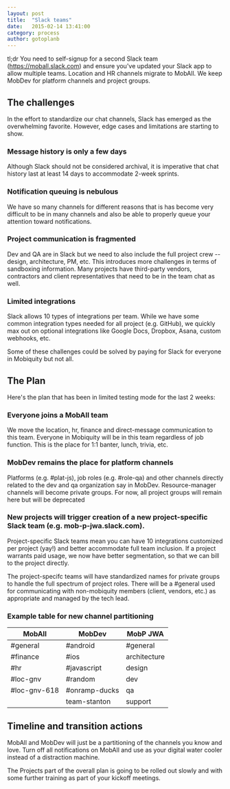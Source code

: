 ```yaml
---
layout: post
title:  "Slack teams"
date:   2015-02-14 13:41:00
category: process
author: gotoplanb
---
```


tl;dr You need to self-signup for a second Slack team (https://moball.slack.com) and ensure you've updated your Slack app to allow multiple teams. Location and HR channels migrate to MobAll. We keep MobDev for platform channels and project groups.

## The challenges

In the effort to standardize our chat channels, Slack has emerged as the overwhelming favorite. However, edge cases and limitations are starting to show.

### Message history is only a few days

Although Slack should not be considered archival, it is imperative that chat history last at least 14 days to accommodate 2-week sprints.

### Notification queuing is nebulous

We have so many channels for different reasons that is has become very difficult to be in many channels and also be able to properly queue your attention toward notifications.

### Project communication is fragmented

Dev and QA are in Slack but we need to also include the full project crew -- design, architecture, PM, etc. This introduces more challenges in terms of sandboxing information. Many projects have third-party vendors, contractors and client representatives that need to be in the team chat as well.

### Limited integrations

Slack allows 10 types of integrations per team. While we have some common integration types needed for all project (e.g. GitHub), we quickly max out on optional integrations like Google Docs, Dropbox, Asana, custom webhooks, etc.

Some of these challenges could be solved by paying for Slack for everyone in Mobiquity but not all. 

## The Plan

Here's the plan that has been in limited testing mode for the last 2 weeks:

### Everyone joins a MobAll team

We move the location, hr, finance and direct-message communication to this team. Everyone in Mobiquity will be in this team regardless of job function. This is the place for 1:1 banter, lunch, trivia, etc.

### MobDev remains the place for platform channels 

Platforms (e.g. #plat-js), job roles (e.g. #role-qa) and other channels directly related to the dev and qa organization say in MobDev. Resource-manager channels will become private groups. For now, all project groups will remain here but will be deprecated

### New projects will trigger creation of a new project-specific Slack team (e.g. mob-p-jwa.slack.com). 

Project-specific Slack teams mean you can have 10 integrations customized per project (yay!) and better accommodate full team inclusion. If a project warrants paid usage, we now have better segmentation, so that we can bill to the project directly.

The project-specifc teams will have standardized names for private groups to handle the full spectrum of project roles. There will be a #general used for communicating with non-mobiquity members (client, vendors, etc.) as appropriate and managed by the tech lead.

### Example table for new channel partitioning

| MobAll      | MobDev       | MobP JWA     |
|-------------|-------------|---------------|
|#general     | #android     | #general     |
|#finance     | #ios         | architecture |
|#hr          | #javascript  | design       |
|#loc-gnv     | #random      | dev          |
|#loc-gnv-618 | #onramp-ducks| qa           |
|             | team-stanton | support      |

## Timeline and transition actions

MobAll and MobDev will just be a partitioning of the channels you know and love. Turn off all notifications on MobAll and use as your digital water cooler instead of a distraction machine.

The Projects part of the overall plan is going to be rolled out slowly and with some further training as part of your kickoff meetings. 